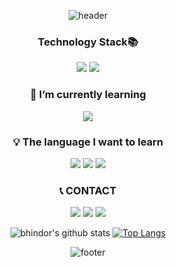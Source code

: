 <div align = center>

![header](https://capsule-render.vercel.app/api?type=waving&color=gradient&height=300&section=header&text=Bhindor&fontSize=70&animation=twinkling&descAlignY=40)
### Technology Stack📚
<span><img src="https://img.shields.io/badge/C-A8B9CC?style=flat-square&logo=C&logoColor=white"/><span>
<span><img src="https://img.shields.io/badge/JAVA-eb925b?style=flat-square&logo=java&logoColor=white"/><span>
  
### 🌱 I’m currently learning 
  <span><img src="https://img.shields.io/badge/Kotlin-428cdb?style=flat-square&logo=kotlin&logoColor=white"/><span>
### 💡 The language I want to learn 
<span><img src="https://img.shields.io/badge/HTML-fc2a00?style=flat-square&logo=html5&logoColor=white"/><span>
  <span><img src="https://img.shields.io/badge/CSS-0069fc?style=flat-square&logo=css3&logoColor=white"/><span>
    <span><img src="https://img.shields.io/badge/Javascript-d2eb54?style=flat-square&logo=javascript&logoColor=white"/><span>

<!--###Tool
![VSCode](http://img.shields.io/badge/VSCode-007ACC?style=for-the-badge&logo=visualstudiocode&logoColor=white)
  ![Git](http://img.shields.io/badge/Git-F05032?style=for-the-badge&logo=git&logoColor=white)
  ![GitHub](http://img.shields.io/badge/GitHub-181717?style=for-the-badge&logo=github&logoColor=white)
  ![Postman](http://img.shields.io/badge/Postman-FF6C37?style=for-the-badge&logo=postman&logoColor=white)
  ![Babel](http://img.shields.io/badge/Babel-F9DC3E?style=for-the-badge&logo=babel&logoColor=white)
  ![Figma](http://img.shields.io/badge/Figma-F24E1E?style=for-the-badge&logo=figma&-->

### 📞 CONTACT
<a href="mailto:bhindor@gmail.com"><img src="https://img.shields.io/badge/Gmail-d14836?style=flat-square&logo=Gmail&logoColor=white&link=yong10241103@gmail.com"/></a>
<a href="mailto:bhindor0731@naver.com"><img src="https://img.shields.io/badge/Naver-69e373?style=flat-square&logo=Naver&logoColor=white&link=rhdydqls1024@naver.com"/></a>
<a href="https://www.instagram.com/bhindor"><img src="https://img.shields.io/badge/Instagram-a640a4?style=flat-square&logo=instagram&logoColor=white&link=https://www.instagram.com/bhindor"/></a>

![bhindor's github stats](https://github-readme-stats.vercel.app/api?username=bhindor&theme=vue&show_icons=true&hide_border=true)
[![Top Langs](https://github-readme-stats.vercel.app/api/top-langs/?username=bhindor&theme=vue&layout=compact&hide_border=true)](https://github.com/anuraghazra/github-readme-stats)<br>
      
![footer](https://capsule-render.vercel.app/api?type=waving&color=gradient&reversal=false&section=footer)
</div>
